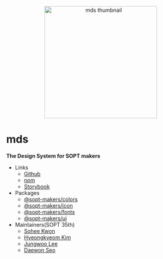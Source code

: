 <div align='center'>
  <image src='https://github.com/user-attachments/assets/ab037184-42c3-4fa7-ad04-8fa45a5ac4d4' alt='mds thumbnail' width=300 align='center' />
</div>


# mds
**The Design System for SOPT makers**

- Links
   - [Github](https://github.com/sopt-makers/makers-design-system)
   - [npm](https://www.npmjs.com/search?q=%40sopt-makers)
   - [Storybook](https://main--6571c88390d085ed7efcce84.chromatic.com/?path=/docs/configure-your-project--docs)
- Packages
   - [@sopt-makers/colors](https://www.npmjs.com/package/@sopt-makers/colors)
   - [@sopt-makers/icon](https://www.npmjs.com/package/@sopt-makers/icons)
   - [@sopt-makers/fonts](https://www.npmjs.com/package/@sopt-makers/fonts)
   - [@sopt-makers/ui](https://www.npmjs.com/package/@sopt-makers/ui) 
- Maintainers(SOPT 35th)
   - [Sohee Kwon](https://github.com/sohee-K)
   - [Hyeongkyeom Kim](https://github.com/Brokyeom)
   - [Jungwoo Lee](https://github.com/jungwoo3490)
   - [Daewon Seo](https://github.com/suwonthugger)
